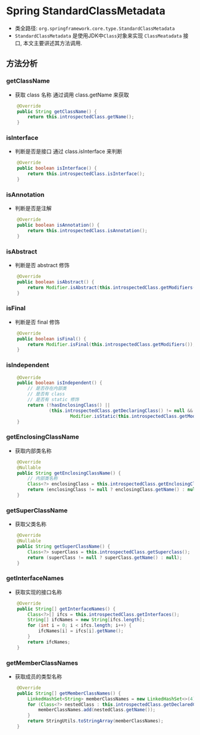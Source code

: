 # Spring StandardClassMetadata
- 类全路径: `org.springframework.core.type.StandardClassMetadata`
- `StandardClassMetadata` 是使用JDK中`Class`对象来实现 `ClassMeatadata` 接口, 本文主要讲述其方法调用.


## 方法分析

### getClassName
- 获取 class 名称
    通过调用 class.getName 来获取
    
```java
    @Override
    public String getClassName() {
        return this.introspectedClass.getName();
    }

```

### isInterface
- 判断是否是接口
    通过 class.isInterface 来判断
    
```java
    @Override
    public boolean isInterface() {
        return this.introspectedClass.isInterface();
    }

```

### isAnnotation
- 判断是否是注解
```java
    @Override
    public boolean isAnnotation() {
        return this.introspectedClass.isAnnotation();
    }


```


### isAbstract
- 判断是否 abstract 修饰

```java
    @Override
    public boolean isAbstract() {
        return Modifier.isAbstract(this.introspectedClass.getModifiers());
    }


```


### isFinal
- 判断是否 final 修饰

```java
    @Override
    public boolean isFinal() {
        return Modifier.isFinal(this.introspectedClass.getModifiers());
    }


```


### isIndependent

```java
	@Override
	public boolean isIndependent() {
    	// 是否存在内部类
		// 是否有 class
		// 是否有 static 修饰
		return (!hasEnclosingClass() ||
				(this.introspectedClass.getDeclaringClass() != null &&
						Modifier.isStatic(this.introspectedClass.getModifiers())));
	}

```


### getEnclosingClassName
- 获取内部类名称

```java
    @Override
    @Nullable
    public String getEnclosingClassName() {
    	// 内部类名称
        Class<?> enclosingClass = this.introspectedClass.getEnclosingClass();
        return (enclosingClass != null ? enclosingClass.getName() : null);
    }
```


### getSuperClassName
- 获取父类名称

```java
    @Override
    @Nullable
    public String getSuperClassName() {
        Class<?> superClass = this.introspectedClass.getSuperclass();
        return (superClass != null ? superClass.getName() : null);
    }
```


### getInterfaceNames
- 获取实现的接口名称

```java
    @Override
    public String[] getInterfaceNames() {
        Class<?>[] ifcs = this.introspectedClass.getInterfaces();
        String[] ifcNames = new String[ifcs.length];
        for (int i = 0; i < ifcs.length; i++) {
            ifcNames[i] = ifcs[i].getName();
        }
        return ifcNames;
    }
```


### getMemberClassNames
- 获取成员的类型名称

```java
    @Override
    public String[] getMemberClassNames() {
        LinkedHashSet<String> memberClassNames = new LinkedHashSet<>(4);
        for (Class<?> nestedClass : this.introspectedClass.getDeclaredClasses()) {
            memberClassNames.add(nestedClass.getName());
        }
        return StringUtils.toStringArray(memberClassNames);
    }

```